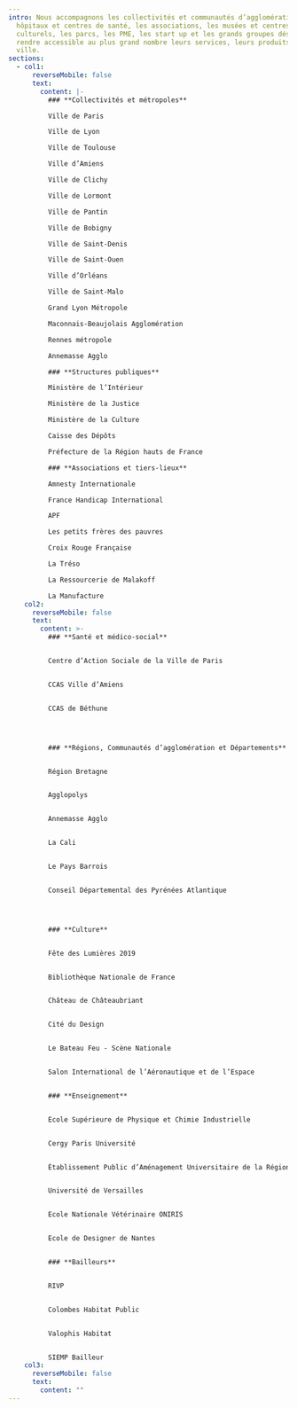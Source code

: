 ```yaml
---
intro: Nous accompagnons les collectivités et communautés d’agglomération, les
  hôpitaux et centres de santé, les associations, les musées et centres
  culturels, les parcs, les PME, les start up et les grands groupes désireux de
  rendre accessible au plus grand nombre leurs services, leurs produits, leur
  ville.
sections:
  - col1:
      reverseMobile: false
      text:
        content: |-
          ### **Collectivités et métropoles**

          Ville de Paris

          Ville de Lyon

          Ville de Toulouse

          Ville d’Amiens

          Ville de Clichy

          Ville de Lormont

          Ville de Pantin

          Ville de Bobigny

          Ville de Saint-Denis

          Ville de Saint-Ouen

          Ville d’Orléans

          Ville de Saint-Malo

          Grand Lyon Métropole

          Maconnais-Beaujolais Agglomération

          Rennes métropole

          Annemasse Agglo

          ### **Structures publiques**

          Ministère de l’Intérieur

          Ministère de la Justice

          Ministère de la Culture

          Caisse des Dépôts

          Préfecture de la Région hauts de France

          ### **Associations et tiers-lieux**

          Amnesty Internationale

          France Handicap International

          APF

          Les petits frères des pauvres

          Croix Rouge Française

          La Tréso

          La Ressourcerie de Malakoff

          La Manufacture
    col2:
      reverseMobile: false
      text:
        content: >-
          ### **Santé et médico-social**


          Centre d’Action Sociale de la Ville de Paris


          CCAS Ville d’Amiens


          CCAS de Béthune




          ### **Régions, Communautés d’agglomération et Départements**


          Région Bretagne


          Agglopolys


          Annemasse Agglo


          La Cali


          Le Pays Barrois


          Conseil Départemental des Pyrénées Atlantique




          ### **Culture**


          Fête des Lumières 2019


          Bibliothèque Nationale de France


          Château de Châteaubriant


          Cité du Design


          Le Bateau Feu - Scène Nationale


          Salon International de l’Aéronautique et de l’Espace


          ### **Enseignement**


          Ecole Supérieure de Physique et Chimie Industrielle


          Cergy Paris Université


          Établissement Public d’Aménagement Universitaire de la Région Ile-de-France


          Université de Versailles


          Ecole Nationale Vétérinaire ONIRIS


          Ecole de Designer de Nantes


          ### **Bailleurs**


          RIVP


          Colombes Habitat Public


          Valophis Habitat


          SIEMP Bailleur
    col3:
      reverseMobile: false
      text:
        content: ""
---
```

